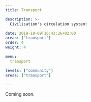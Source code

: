 ```yaml
---
title: Transport

description: >-
  Civilisation's circulation system!

date: 2019-10-09T16:43:26+02:00
areas: ["transport"]
order: 4
weight: 4

menu:
  transport

levels: ["community"]
areas: ["transport"]

---
```


<!--# Coming soon-->

Coming soon.